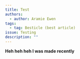 ```yaml
---
title: Test
authors:
  - author: Aramie Ewen
tags:
  - tag: Besticle (best article)
issue: Testing
description: ""
---
```

**Heh heh heh I was made recently**